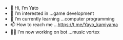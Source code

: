 - 👋 Hi, I’m Yato
- 👀 I’m interested in ...game development 
- 🌱 I’m currently learning ...computer programming 
- 📫 How to reach me ...https://t.me/Yayo_kamiyama
- 👨‍💼 I'm now working on bot ...music vortex 
<!---
Yato-kamiyama/Yato-kamiyama is a ✨ special ✨ repository because its `README.md` (this file) appears on your GitHub profile.
You can click the Preview link to take a look at your changes.
--->
